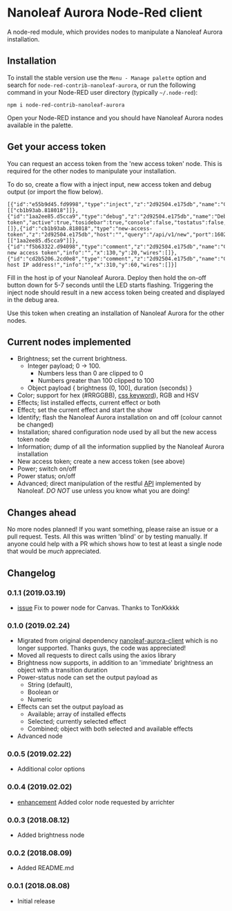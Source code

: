# Nanoleaf Aurora Node-Red client #
A node-red module, which provides nodes to manipulate a Nanoleaf Aurora installation.

## Installation ##
To install the stable version use the `Menu - Manage palette` option and search for `node-red-contrib-nanoleaf-aurora`, or run the following command in your Node-RED user directory (typically `~/.node-red`):

    npm i node-red-contrib-nanoleaf-aurora

Open your Node-RED instance and you should have Nanoleaf Aurora nodes available in the palette.

## Get your access token ##
You can request an access token from the 'new access token' node. This is required for the other nodes to manipulate your installation.

To do so, create a flow with a inject input, new access token and debug output (or import the flow below).

    [{"id":"e55b9d45.fd9998","type":"inject","z":"2d92504.e175db","name":"Create","topic":"","payload":"","payloadType":"date","repeat":"","crontab":"","once":false,"onceDelay":0.1,"x":90,"y":100,"wires":[["cb1b93ab.818018"]]},{"id":"1aa2ee85.d5cca9","type":"debug","z":"2d92504.e175db","name":"Debug token","active":true,"tosidebar":true,"console":false,"tostatus":false,"complete":"payload","x":510,"y":100,"wires":[]},{"id":"cb1b93ab.818018","type":"new-access-token","z":"2d92504.e175db","host":"","query":"/api/v1/new","port":16021,"x":290,"y":100,"wires":[["1aa2ee85.d5cca9"]]},{"id":"f5b63322.d94098","type":"comment","z":"2d92504.e175db","name":"Create new access token","info":"","x":130,"y":20,"wires":[]},{"id":"cd2b5206.2cd0e8","type":"comment","z":"2d92504.e175db","name":"Change host IP address!","info":"","x":310,"y":60,"wires":[]}]

Fill in the host ip of your Nanoleaf Aurora.  Deploy then hold the on-off button down for 5-7 seconds until the LED starts flashing.  Triggering the inject node should result in a new access token being created and displayed in the debug area.

Use this token when creating an installation of Nanoleaf Aurora for the other nodes.

## Current nodes implemented ##
* Brightness; set the current brightness. 
  * Integer payload; 0 -> 100. 
    - Numbers less than 0 are clipped to 0
    - Numbers greater than 100 clipped to 100
  * Object payload { brightness (0, 100], duration (seconds) }
* Color; support for hex (#RRGGBB), [css keyword](https://drafts.csswg.org/css-color/#named-colors)), RGB and HSV
* Effects; list installed effects, current effect or both
* Effect; set the current effect and start the show
* Identify; flash the Nanoleaf Aurora installation on and off (colour cannot be changed)
* Installation; shared configuration node used by all but the new access token node
* Information; dump of all the information supplied by the Nanoleaf Aurora installation
* New access token; create a new access token (see above)
* Power; switch on/off
* Power status; on/off
* Advanced; direct manipulation of the restful
  [API](https://forum.nanoleaf.me/docs/openapi) implemented by Nanoleaf.
  <em>DO NOT</em> use unless you know what you are doing! 

## Changes ahead ##
No more nodes planned! If you want something, please raise an issue or a pull request.
Tests. All this was written 'blind' or by testing manually. If anyone could help with a PR which shows how to test at least a single node that would be <em>much</em> appreciated.

## Changelog ##

### 0.1.1 (2019.03.19)
- [issue](https://github.com/morrijr/node-red-contrib-nanoleaf-aurora/issues/3) Fix to power node for Canvas. Thanks to TonKkkkk

### 0.1.0 (2019.02.24)
- Migrated from original dependency [nanoleaf-aurora-client](https://github.com/darrent/nanoleaf-aurora-api/blob/master/README.md) which is no longer supported. Thanks guys, the code was appreciated!
- Moved all requests to direct calls using the axios library
- Brightness now supports, in addition to an 'immediate' brightness an object with a transition duration
- Power-status node can set the output payload as
  - String (default), 
  - Boolean or
  - Numeric
- Effects can set the output payload as 
  - Available; array of installed effects
  - Selected; currently selected effect
  - Combined; object with both selected and available effects
- Advanced node

### 0.0.5 (2019.02.22)
- Additional color options

### 0.0.4 (2019.02.02)
- [enhancement](https://github.com/morrijr/node-red-contrib-nanoleaf-aurora/issues/1) Added color node requested by arrichter

### 0.0.3 (2018.08.12)
- Added brightness node

### 0.0.2 (2018.08.09)
- Added README.md

### 0.0.1 (2018.08.08)
- Initial release
